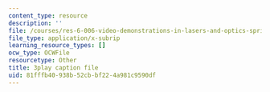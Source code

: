```yaml
---
content_type: resource
description: ''
file: /courses/res-6-006-video-demonstrations-in-lasers-and-optics-spring-2008/81fffb40938b52cbbf224a981c9590df_dBMtJEt6aO8.vtt
file_type: application/x-subrip
learning_resource_types: []
ocw_type: OCWFile
resourcetype: Other
title: 3play caption file
uid: 81fffb40-938b-52cb-bf22-4a981c9590df
---
```

